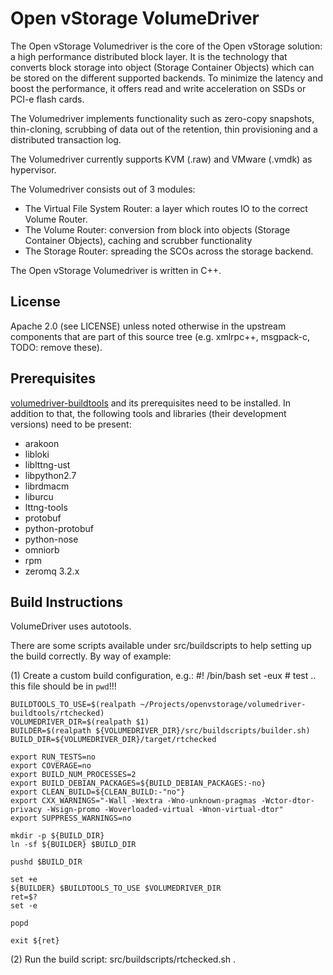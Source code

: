 Open vStorage VolumeDriver
==========================
The Open vStorage Volumedriver is the core of the Open vStorage solution: a high performance distributed block layer. It is the technology that converts block storage into object (Storage Container Objects) which can be stored on the different supported backends. To minimize the latency and boost the performance, it offers read and write acceleration on SSDs or PCI-e flash cards. 

The Volumedriver implements functionality such as zero-copy snapshots, thin-cloning, scrubbing of data out of the retention, thin provisioning and a distributed transaction log. 

The Volumedriver currently supports KVM (.raw) and VMware (.vmdk) as hypervisor.

The Volumedriver consists out of 3 modules:
* The Virtual File System Router: a layer which routes IO to the correct Volume Router.
* The Volume Router: conversion from block into objects (Storage Container Objects), caching and scrubber functionality
* The Storage Router: spreading the SCOs across the storage backend.

The Open vStorage Volumedriver is written in C++.

License
-------
Apache 2.0 (see LICENSE) unless noted otherwise in the upstream components that
are part of this source tree (e.g. xmlrpc++, msgpack-c, TODO: remove these).

Prerequisites
-------------
[volumedriver-buildtools](https://github.com/openvstorage/volumedriver-buildtools) and its prerequisites need to be installed. In addition to
that, the following tools and libraries (their development versions) need to be
present:

* arakoon
* libloki
* liblttng-ust
* libpython2.7
* librdmacm
* liburcu
* lttng-tools
* protobuf
* python-protobuf
* python-nose
* omniorb
* rpm
* zeromq 3.2.x

Build Instructions
------------------
VolumeDriver uses autotools.

There are some scripts available under src/buildscripts to help setting up the build
correctly. By way of example:

(1) Create a custom build configuration, e.g.:
    #! /bin/bash
    set -eux
    # test .. this file should be in `pwd`!!!

    BUILDTOOLS_TO_USE=$(realpath ~/Projects/openvstorage/volumedriver-buildtools/rtchecked)
    VOLUMEDRIVER_DIR=$(realpath $1)
    BUILDER=$(realpath ${VOLUMEDRIVER_DIR}/src/buildscripts/builder.sh)
    BUILD_DIR=${VOLUMEDRIVER_DIR}/target/rtchecked

    export RUN_TESTS=no
    export COVERAGE=no
    export BUILD_NUM_PROCESSES=2
    export BUILD_DEBIAN_PACKAGES=${BUILD_DEBIAN_PACKAGES:-no}
    export CLEAN_BUILD=${CLEAN_BUILD:-"no"}
    export CXX_WARNINGS="-Wall -Wextra -Wno-unknown-pragmas -Wctor-dtor-privacy -Wsign-promo -Woverloaded-virtual -Wnon-virtual-dtor"
    export SUPPRESS_WARNINGS=no

    mkdir -p ${BUILD_DIR}
    ln -sf ${BUILDER} $BUILD_DIR

    pushd $BUILD_DIR

    set +e
    ${BUILDER} $BUILDTOOLS_TO_USE $VOLUMEDRIVER_DIR
    ret=$?
    set -e

    popd

    exit ${ret}

(2) Run the build script:
    src/buildscripts/rtchecked.sh .
